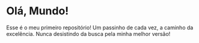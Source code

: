 # Olá, Mundo!
Esse é o meu primeiro repositório!
Um passinho de cada vez, a caminho da excelência. Nunca desistindo da busca pela minha melhor versão!
